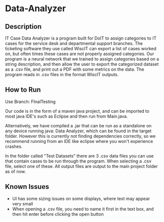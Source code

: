 # Data-Analyzer
## Description
IT Case Data Analyzer is a program built for DoIT to assign categories to IT cases for the service desk and departmental support branches. The ticketing software they use called WiscIT can export a list of cases worked on, but often times these cases are not properly assigned categories. Our program is a neural network that we trained to assign categories based on a string description, and then allow the user to export the categorized dataset as a .csv file, and print out a PDF with some metrics on the data. The program reads in .csv files in the format WiscIT outputs.

## How to Run
Use Branch: FInalTesting

Our code is in the form of a maven java project, and can be imported to most java IDE's such as Eclipse and then run from Main.java. 

Alternatively, we have compiled a .jar that can be run as a standalone on any device running java: Data Analyzer, which can be found in the target folder. However this is currently not finding dependencies correctly, so we recommend
running from an IDE like eclipse where you won't experience crashes.

In the folder called "Test Datasets" there are 3 .csv data files you can use that contain cases to be run through the program. When selecting a .csv file, select one of these.
All output files are output to the main project folder as of now.

## Known Issues
* UI has some sizing issues on some displays, where text may appear very small
* When opening a .csv file, you need to name it first in the text box, and then hit enter before clicking the open button